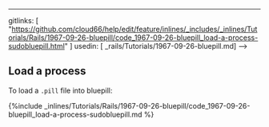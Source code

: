 ---
gitlinks: [ "https://github.com/cloud66/help/edit/feature/inlines/_includes/_inlines/Tutorials/Rails/1967-09-26-bluepill/code_1967-09-26-bluepill_load-a-process-sudobluepill.html" ]
 usedin: [ _rails/Tutorials/1967-09-26-bluepill.md] -->


## Load a process

To load a `.pill` file into bluepill:



{%include _inlines/Tutorials/Rails/1967-09-26-bluepill/code_1967-09-26-bluepill_load-a-process-sudobluepill.md %}




